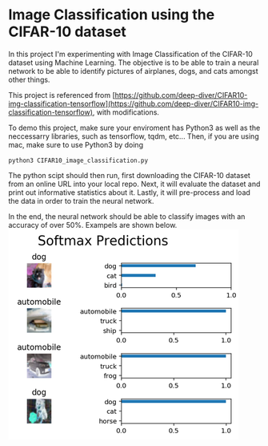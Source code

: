 # Image Classification using the CIFAR-10 dataset
In this project I'm experimenting with Image Classification of the CIFAR-10 dataset using Machine Learning. The objective is to be able to train a neural network to be able to identify pictures of airplanes, dogs, and cats amongst other things. 

This project is referenced from [https://github.com/deep-diver/CIFAR10-img-classification-tensorflow](https://github.com/deep-diver/CIFAR10-img-classification-tensorflow), with modifications.

To demo this project, make sure your enviroment has Python3 as well as the neccessarry libraries, such as tensorflow, tqdm, etc...
Then, if you are using mac, make sure to use Python3 by doing
```
python3 CIFAR10_image_classification.py
```

The python scipt should then run, first downloading the CIFAR-10 dataset from an online URL into your local repo. Next, it will evaluate the dataset and print out informative statistics about it. Lastly, it will pre-process and load the data in order to train the neural network.

In the end, the neural network should be able to classify images with an accuracy of over 50%. Exampels are shown below.
<img src="./prediction.PNG" alt="Drawing"/>
